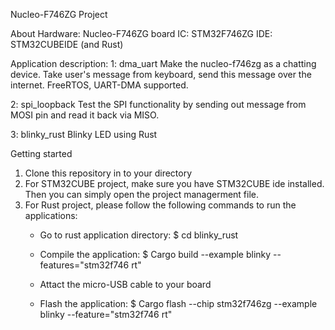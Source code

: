 Nucleo-F746ZG Project

About
Hardware: Nucleo-F746ZG board
IC: STM32F746ZG
IDE: STM32CUBEIDE (and Rust)


Application description:
1: dma_uart
    Make the nucleo-f746zg as a chatting device. Take user's message from keyboard,
    send this message over the internet. FreeRTOS, UART-DMA supported.

2: spi_loopback
    Test the SPI functionality by sending out message from MOSI pin and read it back
    via MISO.

3: blinky_rust
    Blinky LED using Rust


Getting started
1. Clone this repository in to your directory
2. For STM32CUBE project, make sure you have STM32CUBE ide installed. Then you can
    simply open the project managerment file.
3. For Rust project, please follow the following commands to run the applications:
    - Go to rust application directory:
    $ cd blinky_rust
    
    - Compile the application:
    $ Cargo build --example blinky --features="stm32f746 rt"

    - Attact the micro-USB cable to your board
    - Flash the application:
    $ Cargo flash --chip stm32f746zg --example blinky --feature="stm32f746 rt"

